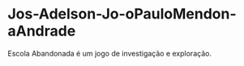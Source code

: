 # Jos-Adelson-Jo-oPauloMendon-aAndrade

Escola Abandonada é um jogo de investigação e exploração.


